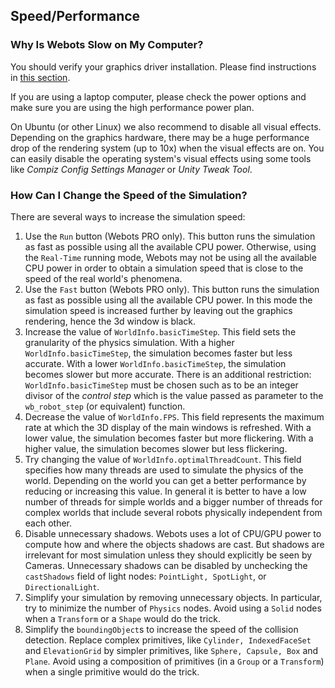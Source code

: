 ## Speed/Performance

### Why Is Webots Slow on My Computer?

You should verify your graphics driver installation.
Please find instructions in [this section](verifying-your-graphics-driver-installation.md).

If you are using a laptop computer, please check the power options and make sure you are using the high performance power plan.

On Ubuntu (or other Linux) we also recommend to disable all visual effects.
Depending on the graphics hardware, there may be a huge performance drop of the rendering system (up to 10x) when the visual effects are on.
You can easily disable the operating system's visual effects using some tools like *Compiz Config Settings Manager* or *Unity Tweak Tool*.

### How Can I Change the Speed of the Simulation?

There are several ways to increase the simulation speed:

1. Use the `Run` button (Webots PRO only).
This button runs the simulation as fast as possible using all the available CPU power.
Otherwise, using the `Real-Time` running mode, Webots may not be using all the available CPU power in order to obtain a simulation speed that is close to the speed of the real world's phenomena.
2. Use the `Fast` button (Webots PRO only).
This button runs the simulation as fast as possible using all the available CPU power.
In this mode the simulation speed is increased further by leaving out the graphics rendering, hence the 3d window is black.
3. Increase the value of `WorldInfo.basicTimeStep`.
This field sets the granularity of the physics simulation.
With a higher `WorldInfo.basicTimeStep`, the simulation becomes faster but less accurate.
With a lower `WorldInfo.basicTimeStep`, the simulation becomes slower but more accurate.
There is an additional restriction: `WorldInfo.basicTimeStep` must be chosen such as to be an integer divisor of the *control step* which is the value passed as parameter to the `wb_robot_step` (or equivalent) function.
4. Decrease the value of `WorldInfo.FPS`.
This field represents the maximum rate at which the 3D display of the main windows is refreshed.
With a lower value, the simulation becomes faster but more flickering.
With a higher value, the simulation becomes slower but less flickering.
5. Try changing the value of `WorldInfo.optimalThreadCount`.
This field specifies how many threads are used to simulate the physics of the world.
Depending on the world you can get a better performance by reducing or increasing this value.
In general it is better to have a low number of threads for simple worlds and a bigger number of threads for complex worlds that include several robots physically independent from each other.
6. Disable unnecessary shadows.
Webots uses a lot of CPU/GPU power to compute how and where the objects shadows are cast.
But shadows are irrelevant for most simulation unless they should explicitly be seen by Cameras.
Unnecessary shadows can be disabled by unchecking the `castShadows` field of light nodes: `PointLight, SpotLight`, or `DirectionalLight`.
7. Simplify your simulation by removing unnecessary objects.
In particular, try to minimize the number of `Physics` nodes.
Avoid using a `Solid` nodes when a `Transform` or a `Shape` would do the trick.
8. Simplify the `boundingObject`s to increase the speed of the collision detection.
Replace complex primitives, like `Cylinder, IndexedFaceSet` and `ElevationGrid` by simpler primitives, like `Sphere, Capsule, Box` and `Plane`.
Avoid using a composition of primitives (in a `Group` or a `Transform`) when a single primitive would do the trick.
